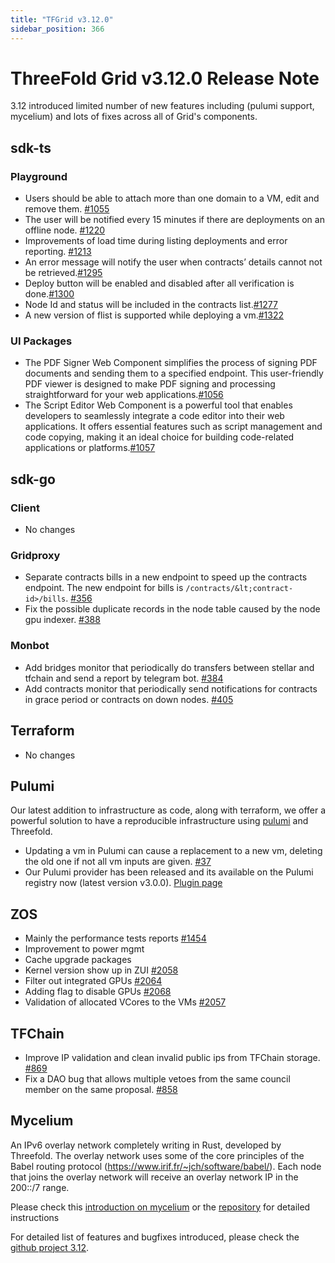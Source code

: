 ```yaml
---
title: "TFGrid v3.12.0"
sidebar_position: 366
---
```


# ThreeFold Grid v3.12.0 Release Note

3.12 introduced limited number of new features including (pulumi support, mycelium) and lots of fixes across all of Grid's components.

## sdk-ts

### Playground

* Users should be able to attach more than one domain to a VM, edit and remove them. [#1055](https://github.com/threefoldtech/tfgrid-sdk-ts/issues/1055)
* The user will be notified every 15 minutes if there are deployments on an offline node. [#1220](https://github.com/threefoldtech/tfgrid-sdk-ts/issues/1220)
* Improvements of load time during listing deployments and error reporting. [#1213](https://github.com/threefoldtech/tfgrid-sdk-ts/issues/1213)
* An error message will notify the user when contracts’ details cannot not be retrieved.[#1295](https://github.com/threefoldtech/tfgrid-sdk-ts/issues/1295)
* Deploy button will be enabled and disabled after all verification is done.[#1300](https://github.com/threefoldtech/tfgrid-sdk-ts/issues/1300)
* Node Id and status will be included in the contracts list.[#1277](https://github.com/threefoldtech/tfgrid-sdk-ts/issues/1277)
* A new version of flist is supported while deploying a vm.[#1322](https://github.com/threefoldtech/tfgrid-sdk-ts/issues/1322)

### UI Packages

* The PDF Signer Web Component simplifies the process of signing PDF documents and sending them to a specified endpoint. This user-friendly PDF viewer is designed to make PDF signing and processing straightforward for your web applications.[#1056](https://github.com/threefoldtech/tfgrid-sdk-ts/issues/1056)
* The Script Editor Web Component is a powerful tool that enables developers to seamlessly integrate a code editor into their web applications. It offers essential features such as script management and code copying, making it an ideal choice for building code-related applications or platforms.[#1057](https://github.com/threefoldtech/tfgrid-sdk-ts/issues/1057)

## sdk-go

### Client

* No changes

### Gridproxy

* Separate contracts bills in a new endpoint to speed up the contracts endpoint. The new endpoint for bills is `/contracts/&lt;contract-id>/bills`. [#356](https://github.com/threefoldtech/tfgrid-sdk-go/pull/356)
* Fix the possible duplicate records in the node table caused by the node gpu indexer. [#388](https://github.com/threefoldtech/tfgrid-sdk-go/pull/388)

### Monbot

* Add bridges monitor that periodically do transfers between stellar and tfchain and send a report by telegram bot. [#384](https://github.com/threefoldtech/tfgrid-sdk-go/pull/384)
* Add contracts monitor that periodically send notifications for contracts in grace period or contracts on down nodes. [#405](https://github.com/threefoldtech/tfgrid-sdk-go/pull/405)

## Terraform

* No changes

## Pulumi

Our latest addition to infrastructure as code, along with terraform, we offer a powerful solution to have a reproducible infrastructure using [pulumi](https://www.pulumi.com/) and Threefold.

* Updating a vm in Pulumi can cause a replacement to a new vm, deleting the old one if not all vm inputs are given. [#37](https://github.com/threefoldtech/pulumi-threefold/issues/37)
* Our Pulumi provider has been released and its available on the Pulumi registry now (latest version v3.0.0). [Plugin page](https://www.pulumi.com/registry/packages/threefold/)

## ZOS

* Mainly the performance tests reports [#1454](https://github.com/threefoldtech/home/issues/1454)
* Improvement to power mgmt 
* Cache upgrade packages
* Kernel version show up in ZUI [#2058](https://github.com/threefoldtech/zos/pull/2058)
* Filter out integrated GPUs [#2064](https://github.com/threefoldtech/zos/pull/2064)
* Adding flag to disable GPUs [#2068](https://github.com/threefoldtech/zos/pull/2068)
* Validation of allocated VCores to the VMs [#2057](https://github.com/threefoldtech/zos/pull/2057)

## TFChain

* Improve IP validation and clean invalid public ips from TFChain storage. [#869](https://github.com/threefoldtech/tfchain/issues/869)
* Fix a DAO bug that allows multiple vetoes from the same council member on the same proposal. [#858](https://github.com/threefoldtech/tfchain/issues/858)


## Mycelium

An IPv6 overlay network completely writing in Rust, developed by Threefold. The overlay network uses some of the core principles of the Babel routing protocol (https://www.irif.fr/~jch/software/babel/). Each node that joins the overlay network will receive an overlay network IP in the 200::/7 range.

Please check this [introduction on mycelium](https://forum.threefold.io/t/introducing-mycelium/4082) or the [repository](https://github.com/threefoldtech/mycelium) for detailed instructions

For detailed list of features and bugfixes introduced, please check the [github project 3.12](https://github.com/orgs/threefoldtech/projects/203).